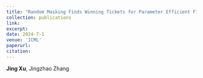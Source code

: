 ```yaml
---
title: "Random Masking Finds Winning Tickets for Parameter Efficient Fine-tuning"
collection: publications
link: 
excerpt: 
date: 2024-7-1
venue: 'ICML'
paperurl: 
citation: 
---
```

**Jing Xu**, Jingzhao Zhang

